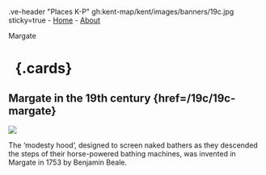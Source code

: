 .ve-header "Places K-P" gh:kent-map/kent/images/banners/19c.jpg sticky=true
    - [Home](/)
    - [About](/about)

Margate

# &nbsp; {.cards}

## Margate in the 19th century {href=/19c/19c-margate}

![](https://iiif.juncture-digital.org/thumbnail?url=https://stor.artstor.org/stor/7ffe348d-6a60-4e8c-a0ff-fb8a532acc78)

The ‘modesty hood’, designed to screen naked bathers as they descended the steps of their horse-powered bathing machines, was invented in Margate in 1753 by Benjamin Beale.



